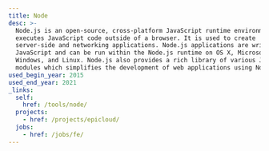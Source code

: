 ```yaml
---
title: Node
desc: >-
  Node.js is an open-source, cross-platform JavaScript runtime environment that
  executes JavaScript code outside of a browser. It is used to create
  server-side and networking applications. Node.js applications are written in
  JavaScript and can be run within the Node.js runtime on OS X, Microsoft
  Windows, and Linux. Node.js also provides a rich library of various JavaScript
  modules which simplifies the development of web applications using Node.js.
used_begin_year: 2015
used_end_year: 2021
_links:
  self:
    href: /tools/node/
  projects:
    - href: /projects/epicloud/
  jobs:
    - href: /jobs/fe/
---
```

